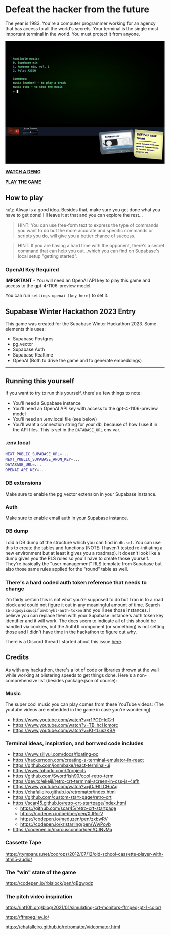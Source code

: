 # Defeat the hacker from the future

The year is 1983.  You're a computer programmer working for an agency that has
access to all the world's secrets.  Your terminal is the single most important
terminal in the world.  You must protect it from anyone.

![the game](screen1.png)

**[WATCH A DEMO](https://youtu.be/lnbT52qf7SU)**

**[PLAY THE GAME](https://1982vsthefuture.vercel.app/)**

## How to play

`help` Alway is a good idea.  Besides that, make sure you get done what you
have to get done!  I'll leave it at that and you can explore the rest...

> HINT: You can use free-form text to express the type of commands you want to do but the more
> accurate and specific commands or scripts you do, will give you a better chance of success.

> HINT: If you are having a hard time with the opponent, there's a secret command that can help you out...which you can find on Supabase's local setup "getting started".

### OpenAI Key Required

**IMPORTANT** - You will need an OpenAI API key to play this game and access
to the gpt-4-1106-preview model.

You can run `settings openai [key here]` to set it.

## Supabase Winter Hackathon 2023 Entry

This game was created for the Supabase Winter Hackathon 2023.  Some elements this uses:

- Supabase Postgres
- pg_vector
- Supabase Auth
- Supabase Realtime
- OpenAI (Both to drive the game and to generate embeddings)

---

## Running this yourself

If you want to try to run this yourself, there's a few things to note:

- You'll need a Supabase instance
- You'll need an OpenAI API key with access to the gpt-4-1106-preview model
- You'll need an .env.local file (see below)
- You'll want a connection string for your db, because of how I use it in the API files. This is set in the `DATABASE_URL` env var.

### .env.local

```bash
NEXT_PUBLIC_SUPABASE_URL=...
NEXT_PUBLIC_SUPABASE_ANON_KEY=...
DATABASE_URL=...
OPENAI_API_KEY=...
```

### DB extensions

Make sure to enable the pg_vector extension in your Supabase instance.

### Auth

Make sure to enable email auth in your Supabase instance.

### DB dump

I did a DB dump of the structure which you can find in `db.sql`.  You can use this to create the tables and functions (NOTE: I haven't tested re-initiating a new environment but at least it gives you a roadmap).  It doesn't look like a dump gives you the RLS rules so you'll have to create those yourself.  They're basically the "user management" RLS template from Supabase but also those same rules applied for the "round" table as well.

### There's a hard coded auth token reference that needs to change

I'm fairly certain this is not what you're supposed to do but I ran in to a road block and could
not figure it out in any meaningful amount of time.  Search `sb-aqpsyixuuqiflmvbnykl-auth-token` and
you'll see those instances.  I believe you can replace them with your Supabase instance's auth token key identifier and it will work.  The docs seem to indicate all of this should be handled via
cookies, but the AuthUI component (or something) is not setting those and I didn't have time in the hackathon to figure out why.

There is a Discord thread I started about this issue [here](https://discord.com/channels/839993398554656828/1185407818900185089).

## Credits

As with any hackathon, there's a lot of code or libraries thrown at the wall while
working at blistering speeds to get things done.  Here's a non-comprehensive list (besides package.json of course):

### Music

The super cool music you can play comes from these YouTube videos:
(The youtube videos are embedded in the game in case you're wondering)

- <https://www.youtube.com/watch?v=r1POD-IdG-I>
- <https://www.youtube.com/watch?v=TB_hcHcmorc>
- <https://www.youtube.com/watch?v=Kt-tLuszKBA>

### Terminal ideas, inspiration, and borrwed code includes

- <https://www.sillyui.com/docs/floating-pc>
- <https://hackernoon.com/creating-a-terminal-emulator-in-react>
- <https://github.com/jonmbake/react-terminal-ui>
- <https://www.tohodo.com/#projects>
- <https://github.com/Swordfish90/cool-retro-term>
- <https://dev.to/ekeijl/retro-crt-terminal-screen-in-css-js-4afh>
- <https://www.youtube.com/watch?v=jDJHtLCHuAg>
- <https://chafalleiro.github.io/retromator/index.html>
- <https://github.com/custom-start-page/retro-crt>
- <https://scar45.github.io/retro-crt-startpage/index.html>
  - <https://github.com/scar45/retro-crt-startpage>
  - <https://codepen.io/lbebber/pen/XJRdrV>
  - <https://codepen.io/meduzen/pen/zxbwRV>
  - <https://codepen.io/kristarling/pen/WwPovb>
- <https://codepen.io/marcusconnor/pen/QJNvMa>

### Cassette Tape

 <https://tympanus.net/codrops/2012/07/12/old-school-cassette-player-with-html5-audio/>


### The "win" state of the game

<https://codepen.io/rblalock/pen/qBgwpdz>

### The pitch video inspiration

<https://int10h.org/blog/2021/01/simulating-crt-monitors-ffmpeg-pt-1-color/>

<https://ffmpeg.lav.io/>

<https://chafalleiro.github.io/retromator/videomator.html>

